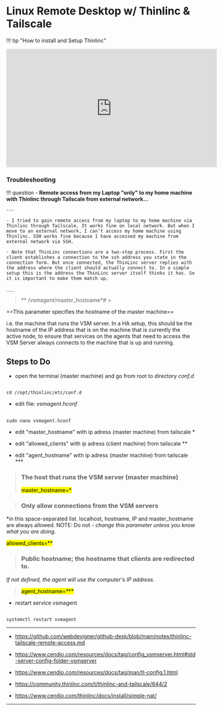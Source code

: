 

# Linux Remote Desktop w/ Thinlinc & Tailscale #

!!! tip "How to install and Setup Thinlinc"
    <center><iframe width="560" height="315" src="https://www.youtube-nocookie.com/embed/lTdTZfjSRY4?si=Tja2Y0FDXHHaftwO" title="YouTube video player" frameborder="0" allow="accelerometer; autoplay; clipboard-write; encrypted-media; gyroscope; picture-in-picture; web-share" referrerpolicy="strict-origin-when-cross-origin" allowfullscreen></iframe></center>

### Troubleshooting

!!! question
    - **Remote access from my Laptop "only" to my home machine with Thinlinc through Tailscale from external network...**
    
    ---

    - I tried to gain remote access from my laptop to my home machine via Thinlinc through Tailscale. It works fine on local network. But when I move to an external network, I can’t access my home machine using Thinlinc. SSH works fine because I have accessed my machine from external network via SSH.
    
    - Note that ThinLinc connections are a two-step process. First the client establishes a connection to the ssh address you state in the connection form. But once connected, the ThinLinc server replies with the address where the client should actually connect to. In a simple setup this is the address the ThinLinc server itself thinks it has. So it is important to make them match up.

    ___
> ** /vsmagent/master_hostname*# >

==This parameter specifies the hostname of the master machine==

i.e. the machine that runs the VSM server.
In a HA setup, this should be the hostname of the IP address
that is on the machine that is currently the active node,
to ensure that services on the agents that need to access
the VSM Server always connects to the machine that is up and running.

## Steps to Do

- open the terminal (master machine) and go from root to directory *conf.d*

##
    cd //opt/thinlinc/etc/conf.d

-  edit file: *vsmagent.hconf*

##
    sudo nano vsmagent.hconf


   - edit "master_hostname" with ip adress (master machine) from tailscale *

   - edit "allowed_clients" with ip adress (client machine) from tailscale **

   - edit "agent_hostname" with ip adress (master machine) from tailscale ***


 > ### The host that runs the VSM server (master machine)
 >
 ><mark>master_hostname=*</mark>


 > ### Only allow connections from the VSM servers
  *in this space-separated list. localhost, hostname, IP and master_hostname are always allowed. NOTE: Do not - *change this parameter unless you know what you are doing.*
 >
 <mark>allowed_clients=**</mark>


 > ### Public hostname; the hostname that clients are redirected to.
  *If not defined, the agent will use the computer's IP address.*
 >
 > <mark>agent_hostname=***</mark>

 - restart service vsmagent

##
    systemctl restart vsmagent
___

- https://github.com/webdevigner/github-desk/blob/main/notes/thinlinc-tailscale-remote-access.md

- https://www.cendio.com/resources/docs/tag/config_vsmserver.html#std-server-config-folder-vsmserver

- https://www.cendio.com/resources/docs/tag/man/tl-config.1.html
- https://community.thinlinc.com/t/thinlinc-and-tailscale/644/2

+ https://www.cendio.com/thinlinc/docs/install/simple-nat/
___


<!-- more -->